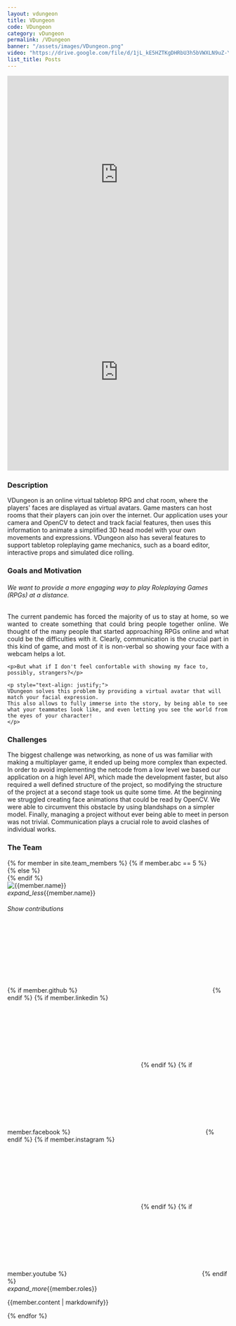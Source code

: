 ```yaml
---
layout: vdungeon
title: VDungeon
code: VDungeon
category: vDungeon
permalink: /VDungeon
banner: "/assets/images/VDungeon.png"
video: "https://drive.google.com/file/d/1jL_kE5HZTKgDHRbU3h5bVWXLN9uZ-Y48/preview"
list_title: Posts
---
```


  <div class="row">
    <div class="col s12 m10 offset-m1">
      <div class="video-container">
        <iframe src="https://drive.google.com/file/d/1jL_kE5HZTKgDHRbU3h5bVWXLN9uZ-Y48/preview" width="100%" height="450px" frameborder="0" allowfullscreen></iframe>
      </div>
    </div>
  </div>
  <div class="row">
    <div class="col s12 m10 offset-m1">
      <div class="video-container">
        <iframe src="https://drive.google.com/file/d/1vWwAvstuZiCn9L2g9PVEvxkBK_8MLckx/preview" width="100%" height="450px" frameborder="0" allowfullscreen></iframe>
      </div>
    </div>
  </div>

<div class="row">
  <div class="col s12 m7 offset-m5">
    <h3> Description </h3>
    <p>
    VDungeon is an online virtual tabletop RPG and chat room, where the players' faces are displayed as virtual avatars. Game masters can host rooms that their players can join over the internet.
    Our application uses your camera and OpenCV to detect and track facial features, then uses this information to animate a simplified 3D head model with your own movements and expressions.
    VDungeon also has several features to support tabletop roleplaying game mechanics, such as a board editor, interactive props and simulated dice rolling.
    </p>
  </div>
</div>

<div class="row">
  <div class="col s12 m7">
    <h3> Goals and Motivation </h3>
    <h6> We want to provide a more engaging way to play Roleplaying Games (RPGs) at a distance. </h6>
    <p style="text-align: justify;">
    The current pandemic has forced the majority of us to stay at home, so we wanted to create something that could bring people together online.
    We thought of the many people that started approaching RPGs online and what could be the difficulties with it.
    Clearly, communication is the crucial part in this kind of game, and most of it is non-verbal so showing your face with a webcam helps a lot.
    </p>

    <p>But what if I don't feel confortable with showing my face to, possibly, strangers?</p>

    <p style="text-align: justify;">
    VDungeon solves this problem by providing a virtual avatar that will match your facial expression.
    This also allows to fully immerse into the story, by being able to see what your teammates look like, and even letting you see the world from the eyes of your character!
    </p>
  </div>
</div>

<div class="row">
  <div class="col s12 m7 offset-m5">
    <h3> Challenges </h3>
    <p>The biggest challenge was networking, as none of us was familiar with
making a multiplayer game, it ended up being more complex than expected. In
order to avoid implementing the netcode from a low level we based our
application on a high level API, which made the development faster, but also
required a well defined structure of the project, so modifying the structure of
the project at a second stage took us quite some time.  At the beginning we
struggled creating face animations that could be read by OpenCV. We were able
to circumvent this obstacle by using blandshaps on a simpler model.
    Finally, managing a project without ever being able to meet in person was not trivial. Communication plays a crucial role to avoid clashes of individual works.
    </p>

  </div>
</div>


### The Team

<div class="row">
  <div class="col m3 l2"></div>
{% for member in site.team_members %}
  {% if member.abc == 5 %}
  <div class="col s12 m6 l5 offset-l2">
  {% else %}
  <div class="col s12 m6 l5">
  {% endif %}
    <div class="card horizontal blue-grey darken-1">
      <div class="card-image waves-effect waves-block waves-light">
        <img class="activator" src="{{member.portrait}}" alt="{{member.name}}">
      </div>
      <div class="card-stacked">
        <div class="card-content">
          <span class="card-title activator"><i class="material-icons right">expand_less</i>{{member.name}}</span>
          <h6 class="activator">Show contributions</h6>
        </div>
        <div class="card-action">
          {% if member.github %}
          <a href="https://github.com/{{ member.github| cgi_escape | escape }}"><svg class="svg-icon"><use xlink:href="{{ '/assets/minima-social-icons.svg#github' | relative_url }}"></use></svg></a>
          {% endif %}
          {% if member.linkedin %}
          <a href="https://www.linkedin.com/in/{{ member.linkedin| cgi_escape | escape }}"><svg class="svg-icon"><use xlink:href="{{ '/assets/minima-social-icons.svg#linkedin' | relative_url }}"></use></svg></a>
          {% endif %}
          {% if member.facebook %}
          <a href="https://www.facebook.com/{{ member.facebook| cgi_escape | escape }}"><svg class="svg-icon"><use xlink:href="{{ '/assets/minima-social-icons.svg#facebook' | relative_url }}"></use></svg></a>
          {% endif %}
          {% if member.instagram %}
          <a href="https://www.instagram.com/{{ member.instagram| cgi_escape | escape }}"><svg class="svg-icon"><use xlink:href="{{ '/assets/minima-social-icons.svg#instagram' | relative_url }}"></use></svg></a>
          {% endif %}
          {% if member.youtube %}
          <a href="https://youtube.com/{{ member.youtube| cgi_escape | escape }}"><svg class="svg-icon"><use xlink:href="{{ '/assets/minima-social-icons.svg#youtube' | relative_url }}"></use></svg></a>
          {% endif %}
        </div>
      </div>
      <div class="card-reveal blue-grey darken-2">
        <span class="card-title grey-text text-darken-4"><i class="material-icons right">expand_more</i>{{member.roles}}</span>
        <p>{{member.content | markdownify}}</p>
      </div>
    </div>
  </div>
{% endfor %}
</div>

